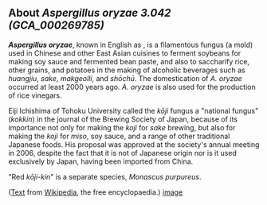 About *Aspergillus oryzae 3.042 (GCA\_000269785)* 
-------------------------------------------------



***Aspergillus oryzae***, known in English as , is a filamentous fungus
(a mold) used in Chinese and other East Asian cuisines to ferment
soybeans for making soy sauce and fermented bean paste, and also to
saccharify rice, other grains, and potatoes in the making of alcoholic
beverages such as *huangjiu*, *sake*, *makgeolli*, and *shōchū*. The
domestication of *A. oryzae* occurred at least 2000 years ago. *A.
oryzae* is also used for the production of rice vinegars.

Eiji Ichishima of Tohoku University called the *kōji* fungus a
\"national fungus\" (*kokkin*) in the journal of the Brewing Society of
Japan, because of its importance not only for making the *koji* for
*sake* brewing, but also for making the *koji* for *miso*, soy sauce,
and a range of other traditional Japanese foods. His proposal was
approved at the society\'s annual meeting in 2006, despite the fact that
it is not of Japanese origin nor is it used exclusively by Japan, having
been imported from China.

\"Red *kōji-kin*\" is a separate species, *Monascus purpureus*.

([Text](http://en.wikipedia.org/wiki/Aspergillus_oryzae) from
[Wikipedia](http://en.wikipedia.org/), the free encyclopaedia.)
[image](https://commons.wikimedia.org/wiki/File:Aspergillus_oryzae_(%E9%BA%B9).jpg)

